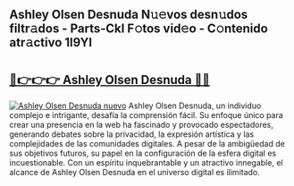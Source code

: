 ## Ashley Olsen Desnuda N𝚞𝚎vos desn𝚞dos filtr𝚊dos - Parts-CkI F𝚘tos vid𝚎o - C𝚘ntenido atr𝚊ctivo 1l9YI

# <h2><a href="http://mb2txc.tromn.icu/?c=Ashley+Olsen+Desnuda">🔗👉👉👉 Ashley Olsen Desnuda 🔗🔗</a></h2>

[![Ashley Olsen Desnuda nuevo](https://i.imgur.com/pEAQMta.gif)](http://mb2txc.tromn.icu/?c=Ashley+Olsen+Desnuda)
Ashley Olsen Desnuda, un individuo complejo e intrigante, desafía la comprensión fácil. Su enfoque único para crear una presencia en la web ha fascinado y provocado espectadores, generando debates sobre la privacidad, la expresión artística y las complejidades de las comunidades digitales. A pesar de la ambigüedad de sus objetivos futuros, su papel en la configuración de la esfera digital es incuestionable. Con un espíritu inquebrantable y un atractivo innegable, el alcance de Ashley Olsen Desnuda en el universo digital es ilimitado.
